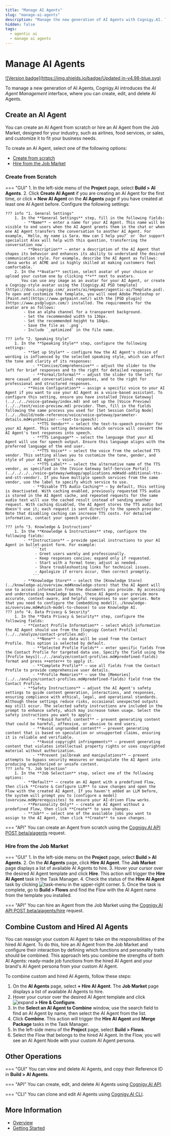 ```yaml
---
title: "Manage AI Agents"
slug: "manage-ai-agents"
description: "Manage the new generation of AI Agents with Cognigy.AI. The AI Agent Management interface lets you create, edit, and delete AI Agents."
hidden: false
tags:
  - agentic ai
  - manage ai agents
---
```


# Manage AI Agents

[![Version badge](https://img.shields.io/badge/Updated in-v4.98-blue.svg)](../../../release-notes/4.98.md)

To manage a new generation of AI Agents, Cognigy.AI introduces the _AI Agent Management_ interface,
where you can create, edit, and delete AI Agents.

## Create an AI Agent

You can create an AI Agent from scratch or hire an AI Agent from the Job Market, designed for your industry, such as airlines, food services, or sales, and customize it to fit your business needs.

To create an AI Agent, select one of the following options:

- [Create from scratch](#create-from-scratch)
- [Hire from the Job Market](#hire-from-the-job-market)

### Create from Scratch

=== "GUI"
    1. In the left-side menu of the **Project** page, select **Build > AI Agents**.
    2. Click **Create AI Agent** if you are creating an AI Agent for the first time, or click **+ New AI Agent** on the **AI Agents** page if you have created at least one AI Agent before. Configure the following settings:

    ??? info "1. General Settings"
        1. In the **General Settings** step, fill in the following fields:
            - **Name** — enter a name for your AI Agent. This name will be visible to end users when the AI Agent greets them in the chat or when one AI Agent transfers the conversation to another AI Agent. For example, `Hello, my name is Sara. How can I help you?` or `Our support specialist Alex will help with this question, transferring the conversation now`.
            - **Description** — enter a description of the AI Agent that shapes its behavior and enhances its ability to understand the desired communication style. For example, describe the AI Agent as follows: `Anna works at ACME and is highly skilled at making customers feel comfortable.`
        2. In the **Avatar** section, select avatar of your choice or upload your custom one by clicking **+** next to avatars.
           You can use any image as an avatar for your AI Agent, or create a Cognigy-style avatar using the [Cognigy.AI PSD template](https://docs.cognigy.com/_assets/ai/empower/agentic-ai/Template.psd). To open and customize the template, you will need Adobe Photoshop or [Paint.net](https://www.getpaint.net/) with the [PSD plugin](https://www.psdplugin.com/) installed. The requirements for the avatar are as follows:
            - Use an alpha channel for a transparent background.
            - Set the recommended width to 136px.
            - Set the recommended height to 184px.
            - Save the file as `.png`.
            - Include `_optimized` in the file name.

    ??? info "2. Speaking Style"
        1. In the **Speaking Style** step, configure the following settings:
            - **Set up Style** — configure how the AI Agent's choice of wording is influenced by the selected speaking style, which can affect the tone and clarity of its responses:
                - **Concise/Comprehensive** — adjust the slider to the left for brief responses and to the right for detailed responses.
                - **Formal/Informal** — adjust the slider to the left for more casual and conversational responses, and to the right for professional and structured responses.
            - **Voice Configuration** — assign a specific voice to your AI Agent if you want to use your AI Agent as a voice-based assistant. To configure this setting, ensure you have installed [Voice Gateway](../../../voice-gateway/index.md) and set up the [Voice Preview](../../test/voice-preview.md) provider. Then, fill in the fields following the same process you used for [Set Session Config Node](../../build/node-reference/voice/voice-gateway/parameter-details.md#synthesizer---text-to-speech):
                - **TTS Vendor** — select the text-to-speech provider for your AI Agent. This setting determines which service will convert the AI Agent's text responses into speech.
                - **TTS Language** — select the language that your AI Agent will use for speech output. Ensure this language aligns with the preferred language of the end user.
                - **TTS Voice** — select the voice from the selected TTS vendor. This setting allows you to customize the tone, gender, and style of your AI Agent's voice.
                - **TTS Label** — select the alternative name of the TTS vendor, as specified in the [Voice Gateway Self-Service Portal](../../../../voice-gateway/webapp/applications.md#add-additional-tts-and-stt-vendor). If you have multiple speech services from the same vendor, use the label to specify which service to use.
                - **Disable TTS Audio Caching** — by default, this setting is deactivated. With caching enabled, previously requested TTS audio is stored in the AI Agent cache, and repeated requests for the same audio text will use the cached result instead of sending another request. With caching disabled, the AI Agent stores the TTS audio but doesn't use it; each request is sent directly to the speech provider. Note that disabling caching can increase TTS costs. For detailed information, contact your speech provider. 

    ??? info "3. Knowledge & Instructions"
        1. In the **Knowledge & Instructions** step, configure the following fields:
            - **Instructions** — provide special instructions to your AI Agent in bullet-point form. For example:
                ```txt
                 - Greet users warmly and professionally.
                 - Keep responses concise; expand only if requested.
                 - Start with a formal tone; adjust as needed.
                 - Share troubleshooting links for technical issues.
                 - Apologize if errors occur, then correct promptly.
                ```
            - **Knowledge Store** — select the [Knowledge Store](../knowledge-ai/overview.md#knowledge-store) that the AI Agent will use to access information from the documents you provide. By accessing and understanding knowledge bases, these AI Agents can provide more accurate, context-aware, and helpful responses to user queries. Note that you need to configure the [embedding model](../knowledge-ai/overview.md#which-model-to-choose) to use Knowledge AI.
    ??? info "4. Data Privacy & Security"
        1. In the **Data Privacy & Security** step, configure the following fields:
            - **Contact Profile Information** — select which information the AI Agent should use from the [Cognigy Contact Profile](../../analyze/contact-profiles.md):
                - **None** — no data will be used from the Contact Profile. This option is selected by default.
                - **Selected Profile Fields** — enter specific fields from the Contact Profile for targeted data use. Specify the field using the [Profile keys](../../analyze/contact-profiles.md#predefined-fields) format and press ++enter++ to apply it.
                - **Complete Profile** — use all fields from the Contact Profile to provide comprehensive user details. 
                - **Profile Memories** — use the [Memories](../../analyze/contact-profiles.md#predefined-fields) field from the Contact Profile.
            - **Safety Instructions** — adjust the AI Agent's safety settings to guide content generation, interactions, and responses, ensuring compliance with ethical, legal, and operational standards. Although these settings reduce risks, occasional unexpected outputs may still occur. The selected safety instructions are included in the prompt to enhance safety, which may increase token usage. Select the safety instructions you want to apply:
                - **Avoid harmful content** — prevent generating content that could be harmful, offensive, or abusive to end users.
                - **Avoid ungrounded content** — prevent generating content that is based on speculation or unsupported claims, ensuring it is reliable and verifiable.
                - **Avoid copyright infringements** — prevent generating content that violates intellectual property rights or uses copyrighted material without authorization.
                - **Prevent jailbreak and manipulations** — prevent attempts to bypass security measures or manipulate the AI Agent into producing unauthorized or unsafe content.
    ??? info "5. Job Selection"
        1. In the **Job Selection** step, select one of the following options:
            - **Default** — create an AI Agent with a predefined Flow, then click **Create & Configure LLM** to save changes and open the Flow with the created AI Agent. If you haven't added an LLM before, the system will prompt you to [configure a model](overview.md#prerequisites) to ensure your AI-driven Flow works.
            - **Personality Only** — create an AI Agent without a predefined Flow, then click **Create** to save changes.
            - **Job** — select one of the available jobs you want to assign to the AI Agent, then click **Create** to save changes.

=== "API"
    You can create an Agent from scratch using the [Cognigy.AI API POST beta/aiagents](https://api-trial.cognigy.ai/openapi#post-/beta/aiagents) request.

### Hire from the Job Market

=== "GUI"
    1. In the left-side menu on the **Project** page, select **Build > AI Agents**.
    2. On the **AI Agents** page, click **Hire AI Agent**. The **Job Market** page displays a list of available AI Agents to hire.
    3. Hover your cursor over the desired AI Agent template and click **Hire**. This action will trigger the **Hire AI Agent** task in the Task Manager.
    4. Check the status of the **Hire AI Agent** task by clicking ![task-menu](../../../_assets/icons/task-menu.svg) in the upper-right corner.
    5. Once the task is complete, go to **Build > Flows**  and find the Flow with the AI Agent name from the template you installed.

=== "API"
    You can hire an Agent from the Job Market using the [Cognigy.AI API POST beta/aiagents/hire](https://api-trial.cognigy.ai/openapi#post-/beta/aiagents/hire) request.

## Combine Custom and Hired AI Agents

You can reassign your custom AI Agent to take on the responsibilities of the hired AI Agent.
To do this, hire an AI Agent from the Job Market
and configure their interaction by defining which functions and personality traits should be combined.
This approach lets you combine the strengths of both AI Agents: ready-made job functions from the hired AI Agent and your brand's AI Agent persona from your custom AI Agent.

To combine custom and hired AI Agents, follow these steps:

1. On the **AI Agents** page, select **+ Hire AI Agent**. The **Job Market** page displays a list of available AI Agents to hire.
2. Hover your cursor over the desired AI Agent template and click ![expand](../../../_assets/icons/expand.svg) **> Hire & Configure**.
3. In the **Select an AI Agent to Combine** window, use the search field to find an AI Agent by name, then select the AI Agent from the list.
4. Click **Combine**. This action will trigger the **Hire AI Agent** and **Merge Package** tasks in the Task Manager.
5. In the left-side menu of the **Project** page, select **Build > Flows**.
6. Select the Flow that belongs to the hired AI Agent. In the Flow, you will see an AI Agent Node with your custom AI Agent persona.

## Other Operations

=== "GUI"
     You can view and delete AI Agents, and copy their Reference ID in **Build > AI Agents**.

=== "API"
    You can create, edit, and delete AI Agents using [Cognigy.AI API](https://api-trial.cognigy.ai/openapi#get-/beta/aiagents).

=== "CLI"
     You can clone and edit AI Agents using [Cognigy.AI CLI](https://github.com/Cognigy/Cognigy-CLI).

## More Information

- [Overview](overview.md)
- [Getting Started](getting-started.md)
